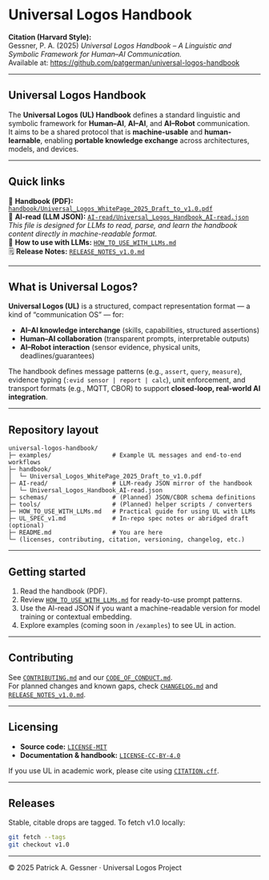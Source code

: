 # Universal Logos Handbook

**Citation (Harvard Style):**  
Gessner, P. A. (2025) *Universal Logos Handbook – A Linguistic and Symbolic Framework for Human–AI Communication.*  
Available at: https://github.com/patgerman/universal-logos-handbook  

---

## Universal Logos Handbook

The **Universal Logos (UL) Handbook** defines a standard linguistic and symbolic framework for **Human–AI**, **AI–AI**, and **AI–Robot** communication.  
It aims to be a shared protocol that is **machine-usable** and **human-learnable**, enabling **portable knowledge exchange** across architectures, models, and devices.

---

## Quick links

📘 **Handbook (PDF):** [`handbook/Universal_Logos_WhitePage_2025_Draft_to_v1.0.pdf`](handbook/Universal_Logos_WhitePage_2025_Draft_to_v1.0.pdf)  
🧠 **AI-read (LLM JSON):** [`AI-read/Universal_Logos_Handbook_AI-read.json`](AI-read/Universal_Logos_Handbook_AI-read.json)  
*This file is designed for LLMs to read, parse, and learn the handbook content directly in machine-readable format.*  
🧩 **How to use with LLMs:** [`HOW_TO_USE_WITH_LLMs.md`](HOW_TO_USE_WITH_LLMs.md)  
🗒 **Release Notes:** [`RELEASE_NOTES_v1.0.md`](RELEASE_NOTES_v1.0.md)

---

## What is Universal Logos?

**Universal Logos (UL)** is a structured, compact representation format — a kind of “communication OS” — for:

- **AI–AI knowledge interchange** (skills, capabilities, structured assertions)  
- **Human–AI collaboration** (transparent prompts, interpretable outputs)  
- **AI–Robot interaction** (sensor evidence, physical units, deadlines/guarantees)

The handbook defines message patterns (e.g., `assert`, `query`, `measure`), evidence typing (`:evid sensor | report | calc`), unit enforcement, and transport formats (e.g., MQTT, CBOR) to support **closed-loop, real-world AI integration**.

---

## Repository layout

```
universal-logos-handbook/
├─ examples/                 # Example UL messages and end-to-end workflows
├─ handbook/
│  └─ Universal_Logos_WhitePage_2025_Draft_to_v1.0.pdf
├─ AI-read/                  # LLM-ready JSON mirror of the handbook
│  └─ Universal_Logos_Handbook_AI-read.json
├─ schemas/                  # (Planned) JSON/CBOR schema definitions
├─ tools/                    # (Planned) helper scripts / converters
├─ HOW_TO_USE_WITH_LLMs.md   # Practical guide for using UL with LLMs
├─ UL_SPEC_v1.md             # In-repo spec notes or abridged draft (optional)
├─ README.md                 # You are here
└─ (licenses, contributing, citation, versioning, changelog, etc.)
```

---

## Getting started

1. Read the handbook (PDF).  
2. Review [`HOW_TO_USE_WITH_LLMs.md`](HOW_TO_USE_WITH_LLMs.md) for ready-to-use prompt patterns.  
3. Use the AI-read JSON if you want a machine-readable version for model training or contextual embedding.  
4. Explore examples (coming soon in `/examples`) to see UL in action.

---

## Contributing

See [`CONTRIBUTING.md`](CONTRIBUTING.md) and our [`CODE_OF_CONDUCT.md`](CODE_OF_CONDUCT.md).  
For planned changes and known gaps, check [`CHANGELOG.md`](CHANGELOG.md) and [`RELEASE_NOTES_v1.0.md`](RELEASE_NOTES_v1.0.md).

---

## Licensing

- **Source code:** [`LICENSE-MIT`](LICENSE-MIT)  
- **Documentation & handbook:** [`LICENSE-CC-BY-4.0`](LICENSE-CC-BY-4.0)

If you use UL in academic work, please cite using [`CITATION.cff`](CITATION.cff).

---

## Releases

Stable, citable drops are tagged. To fetch v1.0 locally:

```bash
git fetch --tags
git checkout v1.0
```

---

© 2025 Patrick A. Gessner · Universal Logos Project
